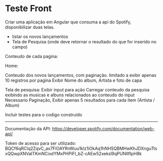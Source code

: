 # Teste Front

Criar uma aplicação em Angular que consuma a api do Spotify, disponibilizar duas telas.
- listar os novos lançamentos
- Tela de Pesquisa (onde deve retornar o resultado do que for inserido no campo)

Conteudo de cada pagina:

Home:

Conteudo dos novos lançamentos, com paginação. limitado a exibir apenas 10 registros por pagina
Exibir Nome do album, Artista e foto de capa

Tela de pesquisa:
Exibir input para ação
Carregar conteudo da pesquisa exibindo as musicas e albuns relacionados ao conteudo do input 
Necessario Paginação, Exibir apenas 5 resultados para cada item (Artista / Album)


Incluir testes para o codigo construído

-----------------------------------------------------------------------------------------------------

Documentação da API:
https://developer.spotify.com/documentation/web-api/

Token de acesso para ser utilizado:
BQCf6qRClq2ZqvC_ax7FiOAYRnWuu1klz1iOkAq1hNHSQBMHwKhJDXnguTtsxQQwpXNVaITKmNCixdYMxPHPiFI_bZ-cAEw52xeksl9qPUNIIfIpH8k


